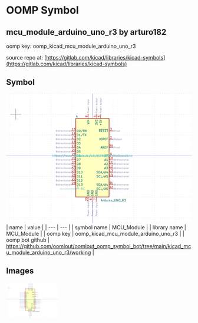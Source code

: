# OOMP Symbol  
## mcu_module_arduino_uno_r3  by arturo182  
  
oomp key: oomp_kicad_mcu_module_arduino_uno_r3  
  
source repo at: [https://gitlab.com/kicad/libraries/kicad-symbols](https://gitlab.com/kicad/libraries/kicad-symbols)  
## Symbol  
  
[![working.png](working_600.png)](working.png)  
| name | value | 
| --- | --- | 
| symbol name | MCU_Module | 
| library name | MCU_Module | 
| oomp key | oomp_kicad_mcu_module_arduino_uno_r3 | 
| oomp bot github | https://github.com/oomlout/oomlout_oomp_symbol_bot/tree/main/kicad_mcu_module_arduino_uno_r3/working | 
## Images  
  
[![working.png](working_140.png)](working.png)  
